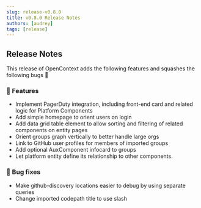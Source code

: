 ```yaml
---
slug: release-v0.8.0
title: v0.8.0 Release Notes
authors: [audrey]
tags: [release]
---
```


## Release Notes

This release of OpenContext adds the following features and squashes the following bugs :bug:

### :tada: Features

- Implement PagerDuty integration, including front-end card and related logic for Platform Components
- Add simple homepage to orient users on login
- Add data grid table element to allow sorting and filtering of related components on entity pages
- Orient groups graph vertically to better handle large orgs
- Link to GitHub user profiles for members of imported groups
- Add optional AuxComponent infocard to groups
- Let platform entity define its relationship to other components.

### :bug: Bug fixes

- Make github-discovery locations easier to debug by using separate queries
- Change imported codepath title to use slash
